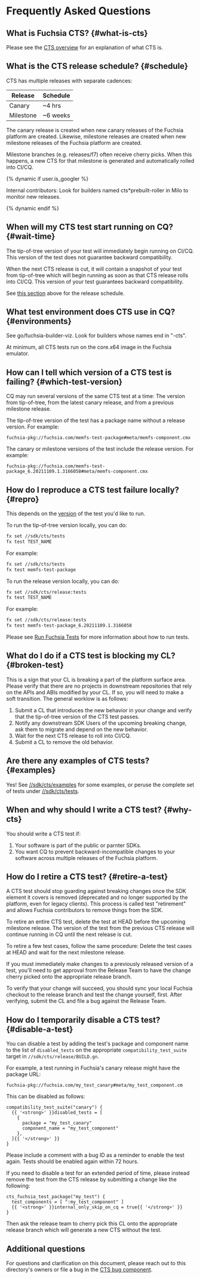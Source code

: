 # Frequently Asked Questions

## What is Fuchsia CTS? {#what-is-cts}

Please see the [CTS overview] for an explanation of what CTS is.

## What is the CTS release schedule? {#schedule}

CTS has multiple releases with separate cadences:

| Release  | Schedule |
|----------|----------|
| Canary   | ~4 hrs   |
| Milestone| ~6 weeks |

The canary release is created when new canary releases of the Fuchsia platform
are created. Likewise, milestone releases are created when new milestone releases
of the Fuchsia platform are created.

Milestone branches (e.g. releases/f7) often receive cherry picks. When this
happens, a new CTS for that milestone is generated and automatically rolled
into CI/CQ.

{% dynamic if user.is_googler %}

Internal contributors: Look for builders named cts*prebuilt-roller in Milo
to monitor new releases.

{% dynamic endif %}

## When will my CTS test start running on CQ? {#wait-time}

The tip-of-tree version of your test will immediately begin running on CI/CQ.
This version of the test does not guarantee backward compatibility.

When the next CTS release is cut, it will contain a snapshot of your test from
tip-of-tree which will begin running as soon as that CTS release rolls into
CI/CQ.  This version of your test guarantees backward compatibility.

See [this section](#schedule) above for the release schedule.

## What test environment does CTS use in CQ? {#environments}

See go/fuchsia-builder-viz. Look for builders whose names end in "-cts".

At minimum, all CTS tests run on the core.x64 image in the Fuchsia emulator.

## How can I tell which version of a CTS test is failing? {#which-test-version}

CQ may run several versions of the same CTS test at a time: The version from
tip-of-tree, from the latest canary release, and from a previous milestone
release.

The tip-of-tree version of the test has a package name without a release version.
For example:

```
fuchsia-pkg://fuchsia.com/memfs-test-package#meta/memfs-component.cmx
```

The canary or milestone versions of the test include the release version. For
example:

```
fuchsia-pkg://fuchsia.com/memfs-test-package_6.20211109.1.3166058#meta/memfs-component.cmx
```


## How do I reproduce a CTS test failure locally? {#repro}

This depends on the [version](#which-test-version) of the test you'd like to run.

To run the tip-of-tree version locally, you can do:

```sh
fx set //sdk/cts/tests
fx test TEST_NAME
```

For example:

```sh
fx set //sdk/cts/tests
fx test memfs-test-package
```

To run the release version locally, you can do:

```sh
fx set //sdk/cts/release:tests
fx test TEST_NAME
```

For example:

```sh
fx set //sdk/cts/release:tests
fx test memfs-test-package_6.20211109.1.3166058
```

Please see [Run Fuchsia Tests] for more information about how to run
tests.

## What do I do if a CTS test is blocking my CL? {#broken-test}

This is a sign that your CL is breaking a part of the platform surface area.
Please verify that there are no projects in downstream repositories that rely
on the APIs and ABIs modified by your CL. If so, you will need to make a
soft transition. The general worklow is as follows:

1. Submit a CL that introduces the new behavior in your change and verify that
   the tip-of-tree version of the CTS test passes.
1. Notify any downstream SDK Users of the upcoming breaking change, ask them to
   migrate and depend on the new behavior.
1. Wait for the next CTS release to roll into CI/CQ.
1. Submit a CL to remove the old behavior.

## Are there any examples of CTS tests? {#examples}

Yes!  See [//sdk/cts/examples] for some examples, or peruse the complete set
of tests under [//sdk/cts/tests].

## When and why should I write a CTS test? {#why-cts}

You should write a CTS test if:

1. Your software is part of the public or parnter SDKs.
2. You want CQ to prevent backward-incompatible changes to your software
   across multiple releases of the Fuchsia platform.

## How do I retire a CTS test? {#retire-a-test}

A CTS test should stop guarding against breaking changes once the SDK element
it covers is removed (deprecated and no longer supported by the platform, even
for legacy clients). This process is called test "retirement" and allows Fuchsia
contributors to remove things from the SDK.

To retire an entire CTS test, delete the test at HEAD before the upcoming
milestone release. The version of the test from the previous CTS release will
continue running in CQ until the next release is cut.

To retire a few test cases, follow the same procedure: Delete the test cases at
HEAD and wait for the next milestone release.

If you must immediately make changes to a previously released version of a test,
you'll need to get approval from the Release Team to have the change cherry
picked onto the appropriate release branch.

To verify that your change will succeed, you should sync your local Fuchsia
checkout to the release branch and test the change yourself, first.  After
verifying, submit the CL and file a bug against the Release Team.

## How do I temporarily disable a CTS test? {#disable-a-test}

You can disable a test by adding the test's package and component name to the list
of `disabled_tests` on the appropriate `compatibility_test_suite` target in
`//sdk/cts/release/BUILD.gn`.

For example, a test running in Fuchsia's canary release might have the package
URL:

```
fuchsia-pkg://fuchsia.com/my_test_canary#meta/my_test_component.cm
```

This can be disabled as follows:

```
compatibility_test_suite("canary") {
  {{ '<strong>' }}disabled_tests = [
    {
      package = "my_test_canary"
      component_name = "my_test_component"
    },
  ]{{ '</strong>' }}
}
```

Please include a comment with a bug ID as a reminder to enable the test again.
Tests should be enabled again within 72 hours.

If you need to disable a test for an extended period of time, please instead
remove the test from the CTS release by submitting a change like the following:

```
cts_fuchsia_test_package("my_test") {
  test_components = [ ":my_test_component" ]
  {{ '<strong>' }}internal_only_skip_on_cq = true{{ '</strong>' }}
}
```

Then ask the release team to cherry pick this CL onto the appropriate release
branch which will generate a new CTS without the test.

## Additional questions

For questions and clarification on this document, please reach out to this
directory's owners or file a bug in the [CTS bug component].


[CTS bug component]: https://bugs.fuchsia.dev/p/fuchsia/templates/detail?saved=1&template=Fuchsia%20Compatibility%20Test%20Suite%20%28CTS%29&ts=1627669234
[CTS overview]: /docs/development/testing/cts/overview.md
[Run Fuchsia Tests]: /docs/development/testing/run_fuchsia_tests.md
[//sdk/cts/examples]: https://fuchsia.googlesource.com/fuchsia/+/refs/heads/main/sdk/cts/examples/
[//sdk/cts/tests]: https://fuchsia.googlesource.com/fuchsia/+/refs/heads/main/sdk/cts/tests/
